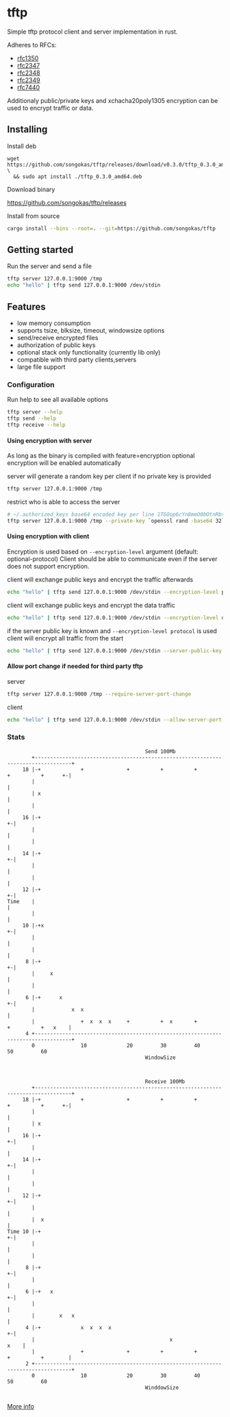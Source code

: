 # tftp

Simple tftp protocol client and server implementation in rust.

Adheres to RFCs:

- [rfc1350](https://www.rfc-editor.org/rfc/rfc1350)
- [rfc2347](https://www.rfc-editor.org/rfc/rfc2347)
- [rfc2348](https://www.rfc-editor.org/rfc/rfc2348)
- [rfc2349](https://www.rfc-editor.org/rfc/rfc2349)
- [rfc7440](https://www.rfc-editor.org/rfc/rfc7440)

Additionaly public/private keys and xchacha20poly1305 encryption can be used to
encrypt traffic or data.

## Installing

Install deb

```
wget https://github.com/songokas/tftp/releases/download/v0.3.0/tftp_0.3.0_amd64.deb \
  && sudo apt install ./tftp_0.3.0_amd64.deb
```

Download binary

https://github.com/songokas/tftp/releases

Install from source

```bash
cargo install --bins --root=. --git=https://github.com/songokas/tftp
```

## Getting started

Run the server and send a file

```bash
tftp server 127.0.0.1:9000 /tmp
echo "hello" | tftp send 127.0.0.1:9000 /dev/stdin 
```

## Features

* low memory consumption
* supports tsize, blksize, timeout, windowsize options
* send/receive encrypted files
* authorization of public keys
* optional stack only functionality (currently lib only)
* compatible with third party clients,servers
* large file support

### Configuration

Run help to see all available options

```bash
tftp server --help
tftp send --help
tftp receive --help
```

#### Using encryption with server

As long as the binary is compiled with feature=encryption optional encryption will be enabled automatically

server will generate a random key per client if no private key is provided

```bash
tftp server 127.0.0.1:9000 /tmp
```

restrict who is able to access the server 

```bash
# ~/.authorized_keys base64 encoded key per line 1TGOop6cYn8meO0bOtnRbsQ4tfd0zRfGJhaMGCZVZ6M=
tftp server 127.0.0.1:9000 /tmp --private-key `openssl rand -base64 32` --authorized-keys ~/.authorized_keys
```

#### Using encryption with client

Encryption is used based on `--encryption-level` argument (default: optional-protocol)
Client should be able to communicate even if the server does not support encryption.

client will exchange public keys and encrypt the traffic afterwards

```bash
echo "hello" | tftp send 127.0.0.1:9000 /dev/stdin --encryption-level protocol
```

client will exchange public keys and encrypt the data traffic

```bash
echo "hello" | tftp send 127.0.0.1:9000 /dev/stdin --encryption-level data
```

if the server public key is known and `--encryption-level protocol` is used client will encrypt all traffic from the start

```bash
echo "hello" | tftp send 127.0.0.1:9000 /dev/stdin --server-public-key 1TGOop6cYn8meO0bOtnRbsQ4tfd0zRfGJhaMGCZVZ6M= --encryption-level protocol
```

#### Allow port change if needed for third party tftp

server

```bash
tftp server 127.0.0.1:9000 /tmp --require-server-port-change
```

client

```bash
echo "hello" | tftp send 127.0.0.1:9000 /dev/stdin --allow-server-port-change
```

### Stats

```
                                             Send 100Mb                                                     
        +----------------------------------------------------------------------------------+   
     18 |-+             +              +          +          +         +          +      +-|   
        |                                                                                  |   
        | x                                                                                |   
        |                                                                                  |   
     16 |-+                                                                              +-|   
        |                                                                                  |   
        |                                                                                  |   
     14 |-+                                                                              +-|   
        |                                                                                  |   
        |                                                                                  |   
     12 |-+                                                                              +-|   
Time    |                                                                                  |   
        |                                                                                  |   
     10 |-+x                                                                             +-|   
        |                                                                                  |   
        |                                                                                  |   
      8 |-+                                                                              +-|   
        |     x                                                                            |   
        |                                                                                  |   
      6 |-+      x                                                                       +-|   
        |            x  x                                                                  |   
        |               +  x  x  x     +          +  x       +         +          +   x    |   
      4 +----------------------------------------------------------------------------------+   
        0               10             20         30         40        50         60           
                                             WindowSize                                                                                                                                                          

                                                                                                                        
                                                                                                                        
                                             Receive 100Mb                                                   
        +----------------------------------------------------------------------------------+   
     18 |-+             +              +          +          +         +          +      +-|   
        |                                                                                  |   
        | x                                                                                |   
     16 |-+                                                                              +-|   
        |                                                                                  |   
     14 |-+                                                                              +-|   
        |                                                                                  |   
        |                                                                                  |   
     12 |-+                                                                              +-|   
        |                                                                                  |   
        |  x                                                                               |   
Time 10 |-+                                                                              +-|   
        |                                                                                  |   
        |                                                                                  |   
      8 |-+                                                                              +-|   
        |                                                                                  |   
      6 |-+   x                                                                          +-|   
        |                                                                                  |   
        |        x   x                                                                     |   
      4 |-+             x  x  x  x                                                       +-|   
        |                                            x                                x    |   
        |               +              +          +          +         +          +        |   
      2 +----------------------------------------------------------------------------------+   
        0               10             20         30         40        50         60           
                                             WinddowSize                                      
              
```

[More info](./info)